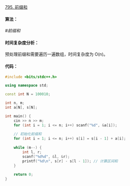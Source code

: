 [795. 前缀和](https://www.acwing.com/problem/content/797/)

#### 算法：

*#前缀和*

#### 时间复杂度分析：

预处理前缀和需要遍历一遍数组，时间复杂度为 O(n)。

#### 代码：

```cpp
#include <bits/stdc++.h>

using namespace std;

const int N = 100010;

int n, m;
int a[N], s[N];

int main() {
    cin >> n >> m;
    for (int i = 1; i <= n; i++) scanf("%d", &a[i]);
    
    // 初始化前缀和
    for (int i = 1; i <= n; i++) s[i] = s[i - 1] + a[i];
    
    while (m--) {
        int l, r;
        scanf("%d%d", &l, &r);
        printf("%d\n", s[r] - s[l - 1]); // 计算区间和
    }
    
    return 0;
}
```

